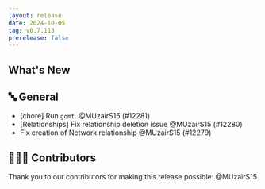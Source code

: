 ```yaml
---
layout: release
date: 2024-10-05
tag: v0.7.113
prerelease: false
---
```


## What's New

## 🔤 General

- [chore] Run `gomt`. @MUzairS15 (#12281)
- [Relationships] Fix relationship deletion issue @MUzairS15 (#12280)
- Fix creation of Network relationship @MUzairS15 (#12279)

## 👨🏽‍💻 Contributors

Thank you to our contributors for making this release possible:
@MUzairS15
